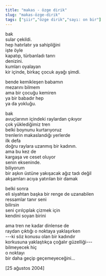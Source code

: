 ```yaml
---
title: "makas - özge dirik"
slug: "makas-özge-dirik"
tags: ["şiir","özge dirik","sayı: on bir"]
---
```


bak\
sular çekildi.\
hep hatırlatır ya sahipliğini\
işte öyle\
kapatıp, türbanladı tanrı\
denizini.\
kumları oyalayan\
kir içinde, birkaç çocuk ayağı şimdi.

bende kemikleşen babamın\
mezarını bilmem\
ama bir çocuğu kemiren\
ya bir babadır hep\
ya da yokluğu.

bak\
avuçlarının içindeki raylardan çıkıyor\
çok yüklediğimiz tren\
belki boynunu kurtarıyoruz\
trenlerin makaslandığı yerlerde\
ilk defa\
doğru raylara uzanmış bir kadının.\
ama bu kez de\
kargaşa ve ceset oluyor\
senin ekseninde.\
biliyorum\
bir aşkın üstüne yakışacak ağız tadı değil\
akşamları acıya yatırılan bir damak

belki sonra\
eli siyahtan başka bir renge de uzanabilen\
ressamlar tanır seni\
bilirsin\
seni çırılçıplak çizmek için\
kendini soyan birini

ama tren ne kadar dinlense de\
raydan çıktığı o noktaya yaklaşırken\
---ki söz konusu olan bir kadındır\
korkusuna yaklaştıkça çoğalır güzelliği---\
bilmeyecek hiç\
o noktayı\
bir daha geçip geçemeyeceğini...

\[25 ağustos 2004\]

